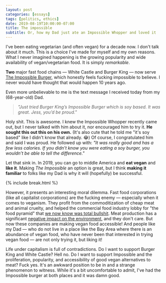 ```yaml
---
layout: post
categories: [essays]
tags: [politics, ethics]
date: 2019-08-19T10:00:00-07:00
title: The impossible
subtitle: Or, how my Dad just ate an Impossible Whopper and loved it
---
```


I've been eating vegetarian (and often vegan) for a decade now. I don't talk about it much. This is a choice I've made for myself and my own reasons. What I never imagined happening is the growing popularity and wide availability of vegan/vegetarian food. It is simply *remarkable*.

<!--excerpt-->

**Two** major fast food chains &mdash; White Castle and Burger King &mdash; now serve [The Impossible Burger](https://impossiblefoods.com), which honestly feels fucking impossible to believe. I never would have thought that would happen 10 years ago.

Even more unbelievable to me is the text message I received today from my (68-year-old) Dad.

> *"Just tried Burger King’s Impossible Burger which is soy based. It was great. Jess, you’d be proud."*

Holy shit. This is awesome. I knew the Impossible Whopper recently came out, but I never talked with him about it, nor encouraged him to try it. **He sought this out this on his own.** (It's also cute that he told me "it's soy based" like I didn't know that already. 😂) Of course, I congratulated him and said I was proud. He followed up with: *"It was really good and has a few less calories. If you didn’t know you were eating a soy burger, you wouldn’t be able to tell the difference."*

Let that sink in. In 2019, you can go to middle America and **eat vegan** and **like it**. Making *The Impossible* an option is great, but I think **making it familiar** to folks like my Dad is why it will (hopefully) be successful.


{% include break.html %}

However, it presents an interesting moral dilemma. Fast food corporations (like all capitalist corporations) are the fucking enemy &mdash; especially when it comes to veganism. They profit from the commoditization of cheap meat and animal cruelty, and helped the commercial food industry lobby for "the food pyramid" that [we now know was total bullshit](http://twistedfood.co.uk/why-everything-you-know-about-the-food-pyramid-is-a-lie/). Meat production has a significant [negative impact on the environment](https://www.nationalgeographic.com/environment/2019/01/commission-report-great-food-transformation-plant-diet-climate-change/), and they don't care. But now these companies are making vegan food accessible! And people like my Dad &mdash; who do not live in a place like the Bay Area where there is an abundance of vegan food, who have never been that interested in trying vegan food &mdash; are not only trying it, but liking it!

Life under capitalism is full of contradictions. Do I want to support Burger King and White Castle? Hell no. Do I want to support Impossible and the proliferation, popularity, and accessibility of good vegan alternatives to meat? Fuck yes. It's an awkward position to be in and a strange phenomenon to witness. While it's a bit uncomfortable to admit, I've had the Impossible burger at both places and it was damn good.
